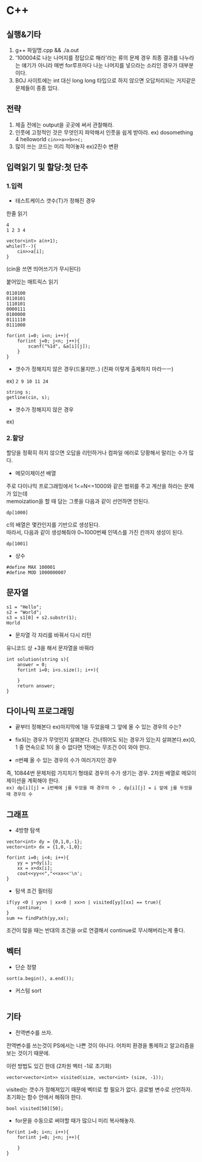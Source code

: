 # C++
## 실행&기타

1. g++ 파일명.cpp && ./a.out
2. '100004로 나눈 나머지를 정답으로 해라'라는 류의 문제 경우 최종 결과를 나누라는 얘기가 아니라 매번 for루프마다 나눈 나머지를 넣으라는 소리인 경우가 대부분이다.
3. BOJ 사이트에는 int 대신 long long 타입으로 하지 않으면 오답처리되는 거지같은 문제들이 종종 있다.

## 전략

1. 제출 전에는 output을 곳곳에 써서 관찰해라.
2. 인풋에 고정적인 것은 무엇인지 파악해서 인풋을 쉽게 받아라.  ex) dosomething 4 helloworld `cin>>a>>b>>c;`
3. 많이 쓰는 코드는 미리 적어놓자 ex)2진수 변환

## 입력읽기 및 할당:첫 단추

### 1.입력
- 테스트케이스 갯수(T)가 정해진 경우


한줄 읽기

```
4
1 2 3 4
```

```
vector<int> a(n+1);
while(T--){
	cin>>a[i];
}
```

(cin을 쓰면 띄어쓰기가 무시된다)



붙어있는 매트릭스 읽기

```
0110100
0110101
1110101
0000111
0100000
0111110
0111000
```
```
for(int i=0; i<n; i++){
    for(int j=0; j<n; j++){
        scanf("%1d", &a[i][j]);
    }
}
```

- 갯수가 정해지지 않은 경우(드물지만..)
(진짜 이렇게 출제하지 마라ㅡㅡ)

ex)
`
2 9 10 11 24
`

```
string s;
getline(cin, s);

```
- 갯수가 정해지지 않은 경우

ex)


### 2.할당
할당을 정확히 하지 않으면 오답을 리턴하거나 
컴파일 에러로 당황해서 말리는 수가 많다.

- 메모이제이션 배열

주로 다이나믹 프로그래밍에서
1<=N<=1000와 같은 범위를 주고 계산을 하라는 문제가 있는데  
memoization을 할 때 담는 그릇을 다음과 같이 선언하면 안된다.

```
dp[1000]
```
c의 배열은 몇칸인지를 기반으로 생성된다.  
따라서, 다음과 같이 생성해줘야 0~1000번째 인덱스를 가진 칸까지 생성이 된다.

```
dp[1001]
```

- 상수

```
#define MAX 100001
#define MOD 1000000007
```

## 문자열

```
s1 = "Hello";
s2 = "World";
s3 = s1[0] + s2.substr(1);
Horld
```

- 문자열 각 자리를 바꿔서 다시 리턴

유니코드 상 +3을 해서 문자열을 바꿔라

```
int solution(string s){
	answer = 0;
	for(int i=0; i<s.size(); i++){
			
	}
	return answer;
}

```
## 다이나믹 프로그래밍
- 끝부터 정해본다 ex)마지막에 1을 두었을때 그 앞에 올 수 있는 경우의 수는?
- fix되는 경우가 무엇인지 살펴본다. 건너뛰어도 되는 경우가 있는지 살펴본다.ex)0, 1 중 연속으로 1이 올 수 없다면 1전에는 무조건 0이 와야 한다. 


- n번째 올 수 있는 경우의 수가 여러가지인 경우

즉, 10844번 문제처럼 가지치기 형태로 경우의 수가 생기는 경우.
2차원 배열로 메모이제이션을 계획해야 한다.  
`ex) dp[i][j] = i번째에 j를 두었을 때 경우의 수 ,
dp[i][j] = i 앞에 j를 두었을 때 경우의 수`



## 그래프
- 4방향 탐색

```
vector<int> dy = {0,1,0,-1};
vector<int> dx = {1,0,-1,0};
   
for(int i=0; i<4; i++){
    yy = y+dy[i];
    xx = x+dx[i];
    cout<<yy<<","<<xx<<'\n';
}

```

- 탐색 조건 필터링

```
if(yy <0 | yy>n | xx<0 | xx>n | visited[yy][xx] == true){
	continue;
}
sum += findPath(yy,xx);
```
조건이 많을 때는 반대의 조건을 or로 연결해서 continue로 무시해버리는게 좋다.

## 벡터
- 단순 정렬

```
sort(a.begin(), a.end());
```

- 커스텀 sort

```

```

## 기타

- 전역변수를 쓰자.

전역변수를 쓰는것이 PS에서는 나쁜 것이 아니다.
어차피 환경을 통제하고 알고리즘을 보는 것이기 때문에.

이런 방법도 있긴 한데 (2차원 벡터 -1로 초기화)

```
vector<vector<int>> visited(size, vector<int> (size, -1));
```
visited는 갯수가 정해져있기 때문에 벡터로 할 필요가 없다. 글로벌 변수로 선언하자. 초기화는 함수 안에서 해줘야 한다.

```
bool visited[50][50];
```

- for문을 수동으로 써야할 때가 많으니 미리 복사해놓자.

```
for(int i=0; i<n; i++){
	for(int j=0; j<n; j++){
		
	}
}
```
